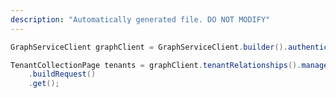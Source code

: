 ```yaml
---
description: "Automatically generated file. DO NOT MODIFY"
---
```

<!-- markdownlint-disable MD041 -->

```java
GraphServiceClient graphClient = GraphServiceClient.builder().authenticationProvider( authProvider ).buildClient();

TenantCollectionPage tenants = graphClient.tenantRelationships().managedTenants().tenants()
    .buildRequest()
    .get();
```
